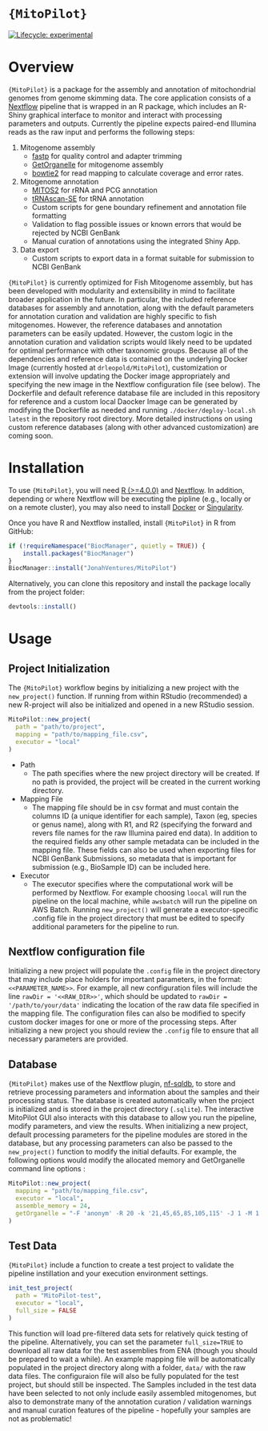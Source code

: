 
<!-- README.md is generated from README.Rmd. Please edit that file -->

# `{MitoPilot}`

<!-- badges: start -->

[![Lifecycle:
experimental](https://img.shields.io/badge/lifecycle-experimental-orange.svg)](https://lifecycle.r-lib.org/articles/stages.html#experimental)
<!-- badges: end -->

# Overview

`{MitoPilot}` is a package for the assembly and annotation of
mitochondrial genomes from genome skimming data. The core application
consists of a [Nextflow](https://www.nextflow.io/docs/latest/index.html)
pipeline that is wrapped in an R package, which includes an R-Shiny
graphical interface to monitor and interact with processing parameters
and outputs. Currently the pipeline expects paired-end Illumina reads as
the raw input and performs the following steps:

1.  Mitogenome assembly
    - [fastp](https://github.com/OpenGene/fastp) for quality control and
      adapter trimming
    - [GetOrganelle](https://github.com/Kinggerm/GetOrganelle) for
      mitogenome assembly
    - [bowtie2](https://github.com/BenLangmead/bowtie2) for read mapping
      to calculate coverage and error rates.
2.  Mitogenome annotation
    - [MITOS2](https://gitlab.com/Bernt/MITOS) for rRNA and PCG
      annotation
    - [tRNAscan-SE](https://github.com/UCSC-LoweLab/tRNAscan-SE) for
      tRNA annotation
    - Custom scripts for gene boundary refinement and annotation file
      formatting
    - Validation to flag possible issues or known errors that would be
      rejected by NCBI GenBank
    - Manual curation of annotations using the integrated Shiny App.
3.  Data export
    - Custom scripts to export data in a format suitable for submission
      to NCBI GenBank

`{MitoPilot}` is currently optimized for Fish Mitogenome assembly, but
has been developed with modularity and extensibility in mind to
facilitate broader application in the future. In particular, the
included reference databases for assembly and annotation, along with the
default parameters for annotation curation and validation are highly
specific to fish mitogenomes. However, the reference databases and
annotation parameters can be easily updated. However, the custom logic
in the annotation curation and validation scripts would likely need to
be updated for optimal performance with other taxonomic groups. Because
all of the dependencies and reference data is contained on the
underlying Docker Image (currently hosted at `drleopold/MitoPilot`),
customization or extension will involve updating the Docker image
appropriately and specifying the new image in the Nextflow configuration
file (see below). The Dockerfile and default reference database file are
included in this repository for reference and a custom local Daocker
Image can be generated by modifying the Dockerfile as needed and running
`./docker/deploy-local.sh latest` in the repository root directory. More
detailed instructions on using custom reference databases (along with
other advanced customization) are coming soon.

# Installation

To use `{MitoPilot}`, you will need [R
(\>=4.0.0)](https://www.r-project.org/) and
[Nextflow](https://www.nextflow.io/docs/latest/install.html). In
addition, depending or where Nextflow will be executing the pipline
(e.g., locally or on a remote cluster), you may also need to install
[Docker](https://docs.docker.com/engine/install/) or
[Singularity](https://docs.sylabs.io/guides/latest/user-guide/quick_start.html#quick-installation-steps).

Once you have R and Nextflow installed, install `{MitoPilot}` in R from
GitHub:

``` r
if (!requireNamespace("BiocManager", quietly = TRUE)) {
    install.packages("BiocManager")
}
BiocManager::install("JonahVentures/MitoPilot")
```

Alternatively, you can clone this repository and install the package
locally from the project folder:

``` r
devtools::install()
```

# Usage

## Project Initialization

The `{MitoPilot}` workflow begins by initializing a new project with the
`new_project()` function. If running from within RStudio (recommended) a
new R-project will also be initialized and opened in a new RStudio
session.

``` r
MitoPilot::new_project(
  path = "path/to/project",             
  mapping = "path/to/mapping_file.csv", 
  executor = "local"     
)
```

- Path
  - The path specifies where the new project directory will be created.
    If no path is provided, the project will be created in the current
    working directory.
- Mapping File
  - The mapping file should be in csv format and must contain the
    columns ID (a unique identifier for each sample), Taxon (eg, species
    or genus name), along with R1, and R2 (specifying the forward and
    revers file names for the raw Illumina paired end data). In addition
    to the required fields any other sample metadata can be included in
    the mapping file. These fields can also be used when exporting files
    for NCBI GenBank Submissions, so metadata that is important for
    submission (e.g., BioSample ID) can be included here.
- Executor
  - The executor specifies where the computational work will be
    performed by Nextflow. For example choosing `loocal` will run the
    pipeline on the local machine, while `awsbatch` will run the
    pipeline on AWS Batch. Running `new_project()` will generate a
    executor-specific .config file in the project directory that must be
    edited to specify additional parameters for the pipeline to run.

## Nextflow configuration file

Initializing a new project will populate the `.config` file in the
project directory that may include place holders for important
parameters, in the format: `<<PARAMETER_NAME>>`. For example, all new
configuration files will include the line `rawDir = '<<RAW_DIR>>'`,
which should be updated to `rawDir = '/path/to/your/data'` indicating
the location of the raw data file specified in the mapping file. The
configuration files can also be modified to specify custom docker images
for one or more of the processing steps. After initializing a new
project you should review the `.config` file to ensure that all
necessary parameters are provided.

## Database

`{MitoPilot}` makes use of the Nextflow plugin,
[nf-sqldb](https://github.com/nextflow-io/nf-sqldb), to store and
retrieve processing parameters and information about the samples and
their processing status. The database is created automatically when the
project is initialized and is stored in the project directory
(`.sqlite`). The interactive MitoPilot GUI also interacts with this
database to allow you run the pipeline, modify parameters, and view the
results. When initializing a new project, default processing parameters
for the pipeline modules are stored in the database, but any processing
parameters can also be passed to the `new_project()` function to modify
the initial defaults. For example, the following options would modify
the allocated memory and GetOrganelle command line options :

``` r
MitoPilot::new_project(          
  mapping = "path/to/mapping_file.csv", 
  executor = "local",
  assemble_memory = 24,
  getOrganelle = "-F 'anonym' -R 20 -k '21,45,65,85,105,115' -J 1 -M 1 --expected-max-size 20000 --target-genome-size 16500"
)
```

## Test Data

`{MitoPilot}` include a function to create a test project to validate
the pipeline instillation and your execution environment settings.

``` r
init_test_project(
  path = "MitoPilot-test",
  executor = "local",
  full_size = FALSE
)
```

This function will load pre-filtered data sets for relatively quick
testing of the pipeline. Alternatively, you can set the parameter
`full_size=TRUE` to download all raw data for the test assemblies from
ENA (though you should be prepared to wait a while). An example mapping
file will be automatically populated in the project directory along with
a folder, `data/` with the raw data files. The configuraion file will
also be fully populated for the test project, but should still be
inspected. The Samples included in the test data have been selected to
not only include easily assembled mitogenomes, but also to demonstrate
many of the annotation curation / validation warnings and manual
curation features of the pipeline - hopefully your samples are not as
problematic!
